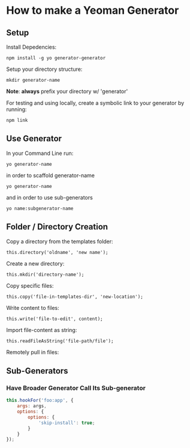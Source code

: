 # How to make a Yeoman Generator

## Setup

Install Depedencies:
	
	npm install -g yo generator-generator

Setup your directory structure:

	mkdir generator-name

**Note**: **always** prefix your directory w/ 'generator'

For testing and using locally, create a symbolic link to your generator by running:

	npm link

## Use Generator

In your Command Line run:

	yo generator-name

in order to scaffold generator-name

	yo generator-name

and in order to use sub-generators

	yo name:subgenerator-name

## Folder / Directory Creation

Copy a directory from the templates folder:

	this.directory('oldname', 'new name');

Create a new directory:

	this.mkdir('directory-name');
	
Copy specific files:

	this.copy('file-in-templates-dir', 'new-location');

Write content to files:

	this.write('file-to-edit', content);
	
Import file-content as string:

	this.readFileAsString('file-path/file');

Remotely pull in files:

	

## Sub-Generators

### Have Broader Generator Call Its Sub-generator

``` javascript
this.hookFor('foo:app', {
    args: args,
    options: {
        options: {
            'skip-install': true;
        }
    }
});
```
	